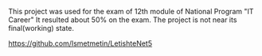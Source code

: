 This project was used for the exam of 12th module of National Program "IT Career"
It resulted about 50% on the exam.
The project is not near its final(working) state.


https://github.com/Ismetmetin/LetishteNet5
